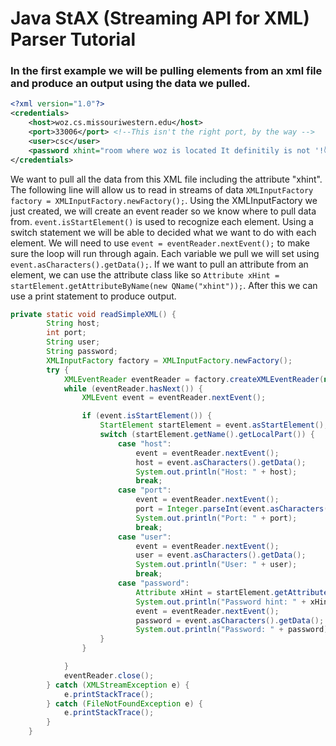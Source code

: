 # Java StAX (Streaming API for XML) Parser Tutorial

### In the first example we will be pulling elements from an xml file and produce an output using the data we pulled.

``` xml
<?xml version="1.0"?>
<credentials>
    <host>woz.cs.missouriwestern.edu</host>
    <port>33006</port> <!--This isn't the right port, by the way -->
    <user>csc</user>
    <password xhint="room where woz is located It definitily is not '!😈湯🦊🚴'">********</password>
</credentials>
```

We want to pull all the data from this XML file including the attribute "xhint". The following line will allow us to read in streams of data `XMLInputFactory factory = XMLInputFactory.newFactory();`. Using the XMLInputFactory we just created, we will create an event reader so we know where to pull data from. `event.isStartElement()` is used to recognize each element. Using a switch statement we will be able to decided what we want to do with each element. We will need to use `event = eventReader.nextEvent();` to make sure the loop will run through again. Each variable we pull we will set using `event.asCharacters().getData();`. If we want to pull an attribute from an element, we can use the attribute class like so `Attribute xHint = startElement.getAttributeByName(new QName("xhint"));`. After this we can use a print statement to produce output.

``` java
private static void readSimpleXML() {
        String host;
        int port;
        String user;
        String password;
        XMLInputFactory factory = XMLInputFactory.newFactory();
        try {
            XMLEventReader eventReader = factory.createXMLEventReader(new FileReader("zz_woz.xml"));
            while (eventReader.hasNext()) {
                XMLEvent event = eventReader.nextEvent();

                if (event.isStartElement()) {
                    StartElement startElement = event.asStartElement();
                    switch (startElement.getName().getLocalPart()) {
                        case "host":
                            event = eventReader.nextEvent();
                            host = event.asCharacters().getData();
                            System.out.println("Host: " + host);
                            break;
                        case "port":
                            event = eventReader.nextEvent();
                            port = Integer.parseInt(event.asCharacters().getData());
                            System.out.println("Port: " + port);
                            break;
                        case "user":
                            event = eventReader.nextEvent();
                            user = event.asCharacters().getData();
                            System.out.println("User: " + user);
                            break;
                        case "password":
                            Attribute xHint = startElement.getAttributeByName(new QName("xhint"));
                            System.out.println("Password hint: " + xHint.getValue());
                            event = eventReader.nextEvent();
                            password = event.asCharacters().getData();
                            System.out.println("Password: " + password);
                    }
                }

            }
            eventReader.close();
        } catch (XMLStreamException e) {
            e.printStackTrace();
        } catch (FileNotFoundException e) {
            e.printStackTrace();
        }
    }
 ```
 
 
